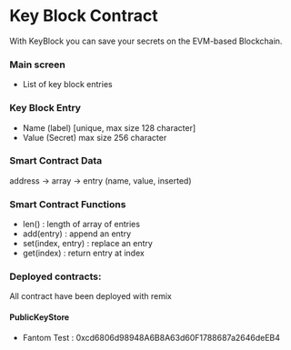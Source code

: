 # Key Block Contract

With KeyBlock you can save your secrets on the EVM-based Blockchain.

### Main screen

- List of key block entries

### Key Block Entry

- Name (label) [unique, max size 128 character]
- Value (Secret) max size 256 character

### Smart Contract Data

address -> array -> entry (name, value, inserted)

### Smart Contract Functions

- len() : length of array of entries
- add(entry) : append an entry
- set(index, entry) : replace an entry
- get(index) : return entry at index



### Deployed contracts:

All contract have been deployed with remix

#### PublicKeyStore
- Fantom Test : 0xcd6806d98948A6B8A63d60F1788687a2646deEB4

